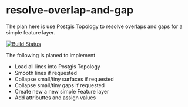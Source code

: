 
# resolve-overlap-and-gap
The plan here is use Postgis Topology to resolve overlaps and gaps for a simple feature layer. 

[![Build Status](https://travis-ci.org/larsop/resolve-overlap-and-gap.svg?branch=master)](https://travis-ci.org/larsop/resolve-overlap-and-gap)

The following is planed to implement
- Load all lines into Postgis Topology
- Smooth lines if requested
- Collapse small/tiny surfaces if requested
- Collapse small/tiny gaps if requested
- Create new a new simple Feature layer 
- Add attributtes and assign values 

